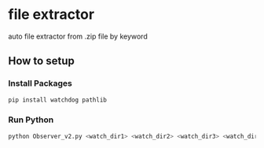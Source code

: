 # file extractor
auto file extractor from .zip file by keyword
## How to setup
### Install Packages
```bash
pip install watchdog pathlib
```
### Run Python
```bash
python Observer_v2.py <watch_dir1> <watch_dir2> <watch_dir3> <watch_dir4> <output_root>
```
